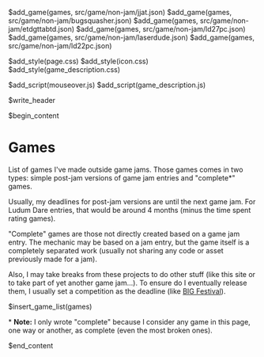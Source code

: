 
$add_game(games, src/game/non-jam/jjat.json)
$add_game(games, src/game/non-jam/bugsquasher.json)
$add_game(games, src/game/non-jam/etdgttabtd.json)
$add_game(games, src/game/non-jam/ld27pc.json)
$add_game(games, src/game/non-jam/laserdude.json)
$add_game(games, src/game/non-jam/ld22pc.json)

$add_style(page.css)
$add_style(icon.css)
$add_style(game_description.css)

$add_script(mouseover.js)
$add_script(game_description.js)

$write_header

$begin_content

# Games

List of games I've made outside game jams. Those games comes in two types:
simple post-jam versions of game jam entries and "complete*" games.

Usually, my deadlines for post-jam versions are until the next game jam. For
Ludum Dare entries, that would be around 4 months (minus the time spent rating
games).

"Complete" games are those not directly created based on a game jam entry. The
mechanic may be based on a jam entry, but the game itself is a completely
separated work (usually not sharing any code or asset previously made for a
jam).

Also, I may take breaks from these projects to do other stuff (like this site or
to take part of yet another game jam...). To ensure do I eventually release
them, I usually set a competition as the deadline (like
[BIG Festival](www.bigfestival.com.br)).

$insert_game_list(games)

\* **Note:** I only wrote "complete" because I consider any game in this page,
one way or another, as complete (even the most broken ones).

$end_content

